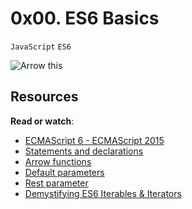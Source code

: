 # 0x00. ES6 Basics
`JavaScript` `ES6`

![Arrow this](https://s3.amazonaws.com/alx-intranet.hbtn.io/uploads/medias/2019/12/08806026ef621f900121.png?X-Amz-Algorithm=AWS4-HMAC-SHA256&X-Amz-Credential=AKIARDDGGGOUSBVO6H7D%2F20240422%2Fus-east-1%2Fs3%2Faws4_request&X-Amz-Date=20240422T192254Z&X-Amz-Expires=86400&X-Amz-SignedHeaders=host&X-Amz-Signature=a038e44914b71587a778b647a925e87470017412f15a7527aca3423fa1b64825)

## Resources
**Read or watch**:
* [ECMAScript 6 - ECMAScript 2015](https://intranet.alxswe.com/rltoken/HRvh-7X2k2JmPu2XMuvlnQ)
* [Statements and declarations](https://intranet.alxswe.com/rltoken/bu6OK8Wbzzxr04Si-qup-w)
* [Arrow functions](https://intranet.alxswe.com/rltoken/kn70en_i7XsVl9PUhAK1fQ)
* [Default parameters](https://intranet.alxswe.com/rltoken/e1-hBHivLFWOip87Lc4Jfw)
* [Rest parameter](https://intranet.alxswe.com/rltoken/TB_tbhDM8tPkVIS4_Tw_rw)
* [Demystifying ES6 Iterables & Iterators](https://intranet.alxswe.com/rltoken/MyAmrYqmTSHF66QmE5D8bA)

